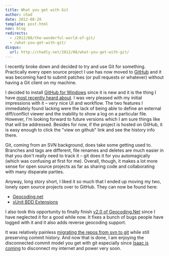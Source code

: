 ```yaml
---
title: What you get with Git
author: chad
date: 2012-08-28
template: post.html
nav: blog
redirects:
  - /2012/08/the-wonderful-world-of-git/
  - /what-you-get-with-git/
disqus:
  url: http://chadly.net/2012/08/what-you-get-with-git/
---
```


I recently broke down and decided to try and use Git for something. Practically every open source project I use has now moved to [GitHub](https://github.com/) and it was becoming hard to submit patches (or pull requests or whatever) without having a Git client on my machine.

I decided to install [GitHub for Windows](http://windows.github.com/) since it is new and it is the thing I have [most recently heard about](http://haacked.com/archive/2012/05/21/introducing-github-for-windows.aspx). I was very pleased with my initial impressions with it – very nice UI and workflow. The two features I immediately found lacking were the lack of being able to define an external diff/conflict viewer and the inability to show a log on a particular file. However, I'm looking forward to future versions which I am sure things like that will be addressed. Besides for now, if the project is hosted on GitHub, it is easy enough to click the "view on github" link and see the history info there.

Git, coming from an SVN background, does take some getting used to. Branches and tags are different, file renames and deletes are much easier in that you don't really need to track it – git does it for you automagically (which was confusing at first for me). Overall, though, it makes a lot more sense for open source projects as far as sharing code and collaborating with many disparate parties.

Anyway, long story short, I liked it so much that I ended up moving my two, lonely open source projects over to GitHub. They can now be found here:

* [Geocoding.net](https://github.com/chadly/Geocoding.net)
* [xUnit BDD Extensions](https://github.com/chadly/xUnit-BDD-Extensions)

I also took this opportunity to finally finish [v2.0 of Geocoding.Net](https://github.com/chadly/Geocoding.net/downloads) since I have neglected it for a good while now. It fixes a bunch of bugs people have logged with it and it also adds reverse geocoding support.

It was relatively painless [migrating the repos from svn to git](http://stackoverflow.com/a/3972103/316108) while still preserving commit history. And now that is done, I am enjoying the disconnected commit model you get with git especially since [Isaac is coming](http://www.wunderground.com/tropical/tracking/at201209.html) to disconnect my internet and power very soon.